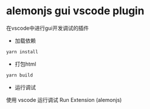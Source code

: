 # alemonjs gui vscode plugin

在vscode中进行gui开发调试的插件

- 加载依赖

```sh
yarn install
```

- 打包html

```sh
yarn build
```

- 运行调试

使用 vscode 运行调试 Run Extension (alemonjs)

